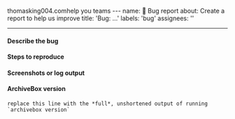 thomasking004.comhelp you teams ---
name: 🐞 Bug report
about: Create a report to help us improve
title: 'Bug: ...'
labels: 'bug'
assignees: ''

---

<!--
Please fill out the following information, 
feel free to delete sections if they're not applicable 
or if long issue templates annoy you.
(the only required section is the version information)
-->

#### Describe the bug
<!--
A description of what the bug is, 
what you expected to happen, 
and any relevant context about issue.
-->

#### Steps to reproduce
<!--
For example:
1. Ran ArchiveBox with the following config '...'
2. Saw this output during archiving '....'
3. UI didn't show the thing I was expecting '....'
-->

#### Screenshots or log output

<!--
If applicable, post any relevant screenshots or copy/pasted terminal output from ArchiveBox.
If you're reporting a parsing / importing error, **you must paste a copy of your redacted import file here**.
-->

#### ArchiveBox version

<!-- Run the `archivebox version` command locally then copy paste the result here: -->
```logs
replace this line with the *full*, unshortened output of running `archivebox version`
```
<!-- Tickets without full version info will closed until it is provided,
we need the full output here to help you solve your issue -->

